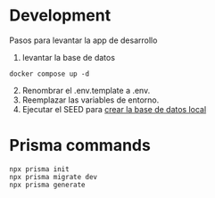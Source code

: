 # Development
Pasos para levantar la app de desarrollo

1. levantar la base de datos
```
docker compose up -d
```
2. Renombrar el .env.template a .env.
3. Reemplazar las variables de entorno.
4. Ejecutar el SEED para [crear la base de datos local](localhost:3000/api/seed)

# Prisma commands
```
npx prisma init
npx prisma migrate dev
npx prisma generate
```